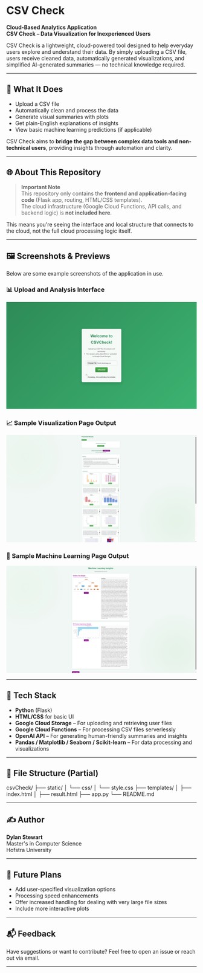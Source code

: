 # CSV Check

**Cloud-Based Analytics Application**  
**CSV Check – Data Visualization for Inexperienced Users**

CSV Check is a lightweight, cloud-powered tool designed to help everyday users explore and understand their data. By simply uploading a CSV file, users receive cleaned data, automatically generated visualizations, and simplified AI-generated summaries — no technical knowledge required.

---

## 🚀 What It Does

- Upload a CSV file
- Automatically clean and process the data
- Generate visual summaries with plots
- Get plain-English explanations of insights
- View basic machine learning predictions (if applicable)

CSV Check aims to **bridge the gap between complex data tools and non-technical users**, providing insights through automation and clarity.

---

## 🌐 About This Repository

> **Important Note**  
> This repository only contains the **frontend and application-facing code** (Flask app, routing, HTML/CSS templates).  
> The cloud infrastructure (Google Cloud Functions, API calls, and backend logic) is **not included here**.

This means you're seeing the interface and local structure that connects to the cloud, not the full cloud processing logic itself.

---

## 🖼️ Screenshots & Previews

Below are some example screenshots of the application in use.

### 📊 Upload and Analysis Interface
![Upload Screenshot](images/upload_interface.png)

### 📈 Sample Visualization Page Output
![Visualization Page Screenshot](images/visualization_output.png)

### 🤖 Sample Machine Learning Page Output
![Machine Learning Page Screenshot](images/machine_learning_output.png)

---

## 🧠 Tech Stack

- **Python** (Flask)
- **HTML/CSS** for basic UI
- **Google Cloud Storage** – For uploading and retrieving user files
- **Google Cloud Functions** – For processing CSV files serverlessly
- **OpenAI API** – For generating human-friendly summaries and insights
- **Pandas / Matplotlib / Seaborn / Scikit-learn** – For data processing and visualizations

---

## 📁 File Structure (Partial)

csvCheck/
├── static/
│ └── css/
│ └── style.css
├── templates/
│ ├── index.html
│ ├── result.html
├── app.py
└── README.md

---

## ✍️ Author

**Dylan Stewart**  
Master's in Computer Science  
Hofstra University

---

## 📌 Future Plans

- Add user-specified visualization options
- Processing speed enhancements
- Offer increased handling for dealing with very large file sizes
- Include more interactive plots

---

## 📬 Feedback

Have suggestions or want to contribute? Feel free to open an issue or reach out via email.

---
